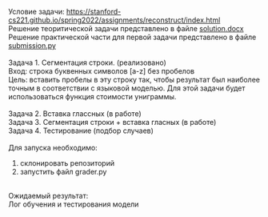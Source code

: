Условие задачи: https://stanford-cs221.github.io/spring2022/assignments/reconstruct/index.html
<br/>
Решение теоритической задачи представлено в файле <a href="https://github.com/aleks-mint/homework/blob/main/solution.docx">solution.docx</a>
<br/>
Решение практической части для первой задачи представлено в файле <a href="https://github.com/aleks-mint/homework/blob/main/submission.py">submission.py</a>
<br/>
<br/>
Задача 1. Сегментация строки. (реализовано)
<br/>
Вход: строка буквенных символов [a-z] без пробелов
<br/>
Цель: вставить пробелы в эту строку так, чтобы результат был наиболее точным в соответствии с языковой моделью. Для этой задачи будет использоваться функция стоимости униграммы.
<br/>
<br/>
Задача 2. Вставка глассных (в работе)
<br/>
Задача 3. Сегментация строки + вставка гласных (в работе)
<br/>
Задача 4. Тестирование (подбор случаев)
<br/>
<br/>
Для запуска необходимо:
<br/>
1. склонировать репозиторий
2. запустить файл grader.py
<br/>
Ожидаемый результат:
<br/>
Лог обучения и тестирования модели
